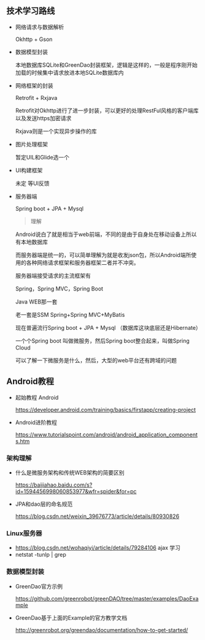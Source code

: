 ## 技术学习路线

- 网络请求与数据解析

  Okhttp + Gson

- 数据模型封装

  本地数据库SQLite和GreenDao封装框架，逻辑是这样的，一般是程序刚开始加载的时候集中请求放进本地SQLite数据库内

- 网络框架的封装

  Retrofit + Rxjava

  Retrofit对Okhttp进行了进一步封装，可以更好的处理RestFul风格的客户端库以及发送https加密请求

  Rxjava则是一个实现异步操作的库

- 图片处理框架

  暂定UIL和Glide选一个

- UI构建框架

  未定 等UI反馈

- 服务器端

  Spring boot + JPA + Mysql  

  > 理解

  Android说白了就是相当于web前端，不同的是由于自身处在移动设备上所以有本地数据库

  而服务器端是统一的，可以简单理解为就是收发json包，所以Android端所使用的各种网络请求框架和服务器框架二者并不冲突。

  服务器端接受请求的主流框架有

  Spring，Spring MVC，Spring Boot

  Java WEB那一套 

  老一套是SSM Spring+Spring MVC+MyBatis

  现在普遍流行Spring boot + JPA + Mysql （数据库这块底层还是Hibernate）

  一个个Spring boot 叫做微服务，然后Spring boot整合起来，叫做Spring Cloud

  可以了解一下微服务是什么，然后，大型的web平台还有跨域的问题





## Android教程

- 起始教程 Android

  https://developer.android.com/training/basics/firstapp/creating-project 

- Android进阶教程

  https://www.tutorialspoint.com/android/android_application_components.htm



### 架构理解

- 什么是微服务架构和传统WEB架构的简要区别

  https://baijiahao.baidu.com/s?id=1594456998060853977&wfr=spider&for=pc

- JPA和dao层的命名规范

  https://blog.csdn.net/weixin_39676773/article/details/80930826

### Linux服务器

- https://blog.csdn.net/wohaqiyi/article/details/79284106 ajax 学习
- netstat -tunlp | grep

### 数据模型封装

- GreenDao官方示例

  https://github.com/greenrobot/greenDAO/tree/master/examples/DaoExample 

- GreenDao基于上面的Example的官方教学文档

  http://greenrobot.org/greendao/documentation/how-to-get-started/
